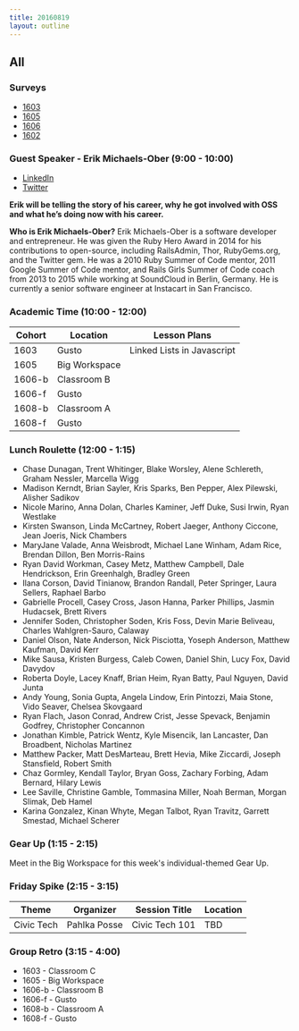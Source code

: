 ```yaml
---
title: 20160819
layout: outline
---
```


## All

### Surveys

* [1603](https://goo.gl/forms/EUCb5KLugovjz3Xd2)
* [1605]()
* [1606]()
* [1602]()

### Guest Speaker - Erik Michaels-Ober (9:00 - 10:00)
* [LinkedIn](https://www.linkedin.com/in/sferik)
* [Twitter](https://twitter.com/sferik)

**Erik will be telling the story of his career, why he got involved with OSS and what he’s doing now with his career.**

**Who is Erik Michaels-Ober?**
Erik Michaels-Ober is a software developer and entrepreneur. He was given the Ruby Hero Award in 2014 for his contributions to open-source, including RailsAdmin, Thor, RubyGems.org, and the Twitter gem. He was a 2010 Ruby Summer of Code mentor, 2011 Google Summer of Code mentor, and Rails Girls Summer of Code coach from 2013 to 2015 while working at SoundCloud in Berlin, Germany. He is currently a senior software engineer at Instacart in San Francisco.

### Academic Time (10:00 - 12:00)
| Cohort | Location | Lesson Plans |
| ------ | -------- | ------------ |
| 1603   | Gusto  | Linked Lists in Javascript |
| 1605   | Big Workspace | |
| 1606-b | Classroom B |  |
| 1606-f | Gusto | |
| 1608-b | Classroom A | |
| 1608-f | Gusto | |

### Lunch Roulette (12:00 - 1:15)
* Chase Dunagan, Trent Whitinger, Blake Worsley, Alene Schlereth, Graham Nessler, Marcella Wigg
* Madison Kerndt, Brian Sayler, Kris Sparks, Ben Pepper, Alex Pilewski, Alisher Sadikov
* Nicole Marino, Anna Dolan, Charles Kaminer, Jeff Duke, Susi Irwin, Ryan Westlake
* Kirsten Swanson, Linda McCartney, Robert Jaeger, Anthony Ciccone, Jean Joeris, Nick Chambers
* MaryJane Valade, Anna Weisbrodt, Michael Lane Winham, Adam Rice, Brendan Dillon, Ben Morris-Rains
* Ryan David Workman, Casey Metz, Matthew Campbell, Dale Hendrickson, Erin Greenhalgh, Bradley Green
* Ilana Corson, David Tinianow, Brandon Randall, Peter Springer, Laura Sellers, Raphael Barbo
* Gabrielle Procell, Casey Cross, Jason Hanna, Parker Phillips, Jasmin Hudacsek, Brett Rivers
* Jennifer Soden, Christopher Soden, Kris Foss, Devin Marie Beliveau, Charles Wahlgren-Sauro, Calaway
* Daniel Olson, Nate Anderson, Nick Pisciotta, Yoseph Anderson, Matthew Kaufman, David Kerr
* Mike Sausa, Kristen Burgess, Caleb Cowen, Daniel Shin, Lucy Fox, David Davydov
* Roberta Doyle, Lacey Knaff, Brian Heim, Ryan Batty, Paul Nguyen, David Junta
* Andy Young, Sonia Gupta, Angela Lindow, Erin Pintozzi, Maia Stone, Vido Seaver, Chelsea Skovgaard
* Ryan Flach, Jason Conrad, Andrew Crist, Jesse Spevack, Benjamin Godfrey, Christopher Concannon
* Jonathan Kimble, Patrick Wentz, Kyle Misencik, Ian Lancaster, Dan Broadbent, Nicholas Martinez
* Matthew Packer, Matt DesMarteau, Brett Hevia, Mike Ziccardi, Joseph Stansfield, Robert Smith
* Chaz Gormley, Kendall Taylor, Bryan Goss, Zachary Forbing, Adam Bernard, Hilary Lewis
* Lee Saville, Christine Gamble, Tommasina Miller, Noah Berman, Morgan Slimak, Deb Hamel
* Karina Gonzalez, Kinan Whyte, Megan Talbot, Ryan Travitz, Garrett Smestad, Michael Scherer

### Gear Up (1:15 - 2:15)
Meet in the Big Workspace for this week's individual-themed Gear Up.

### Friday Spike (2:15 - 3:15)
|Theme|Organizer|Session Title|Location|
|------|--------|------------|----------|
|Civic Tech|Pahlka Posse|Civic Tech 101|TBD|

### Group Retro (3:15 - 4:00)
* 1603 - Classroom C
* 1605 - Big Workspace
* 1606-b - Classroom B
* 1606-f - Gusto
* 1608-b - Classroom A
* 1608-f - Gusto
